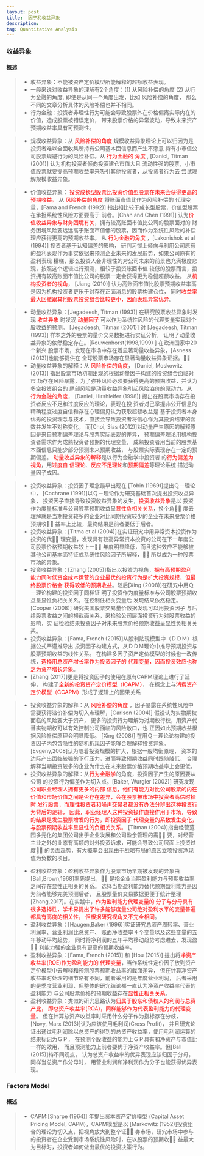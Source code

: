```yaml
---
layout: post 
title:  因子和收益异象
description:    
tag: Quantitative Analysis
---
```


### 收益异象

#### 概述

> * 收益异象：不能被资产定价模型所能解释的超额收益表现。
> * 一般来说对收益异象的理解有2个角度：(1) 从风险补偿的角度 (2) 从行为金融的角度, 
即使是从同一个角度出发，比如 风险补偿的角度， 那么不同的文章分析具体的风险补偿也并不相同。
> * 行为金融：投资者非理性行为可能会导致股票外在价格偏离实际内在的价值，造成股票被错误定价，
带来股票价格的异常波动，导致未来资产预期收益率具有可预测性。

> * 规模收益异象：从 <font color=red>风险补偿的角度 </font> 
规模收益异象理论上可以归因为是投资者难以全面收集所持有公司基本面信息而产生不愿意
持有小市值公司股票规避行为的风险补偿。从 <font color=red> 行为金融的
角度 </font>, [Danicl, Titman (2001)] 认为机构投资者倾向投资建仓市值大且
流动性强的股票，小市值股票就要提高预期收益率来吸引其他投资者，从投资者行为去
尝试理解规模收益异象。

> * 价值收益异象：<font color=red> 投资成长型股票比投资价值型股票在未来会获得更高的
预期收益。</font> 从 <font color=red> 风险补偿的角度  </font> 将账面市值比作为风险补偿的
代理变量，[Fama and French (1992)] 指出相比较于成长型股票，价值型股票在承担系统性风险方面要高于
前者。[Chan and Chen (1991)] 认为<font color=red>价值收益异象与财务困境有关</font>，拥有较高账面市值比公司的股票面对的
财务困境风险要远远高于账面市值低的股票，因而作为系统性风险的补偿理应获得更高的预期收益率。
从 <font color=red> 行为金融的角度 </font>，[Lakonishok et al (1994)] 投资者基于认知偏差的影响，
研判习惯上倾向与利用公司原有的盈利表现作为事实依据来预测企业未来的发展形势，如果公司原有的盈利表现
糟糕，那么投资人会非理性的对公司未来的前景也充满极度悲观，按照这个逻辑进行预测，相较于投资账面市值
较低的股票而言，投资拥有较高账面市值比公司的股票一定会获得更为稳健超额收益。
从<font color=red>机构投资者的视角</font>， [Jiang (2010)] 认为高账面市值比股票预期收益率高
是因为机构投资者更乐于对存在正面消息的股票构建仓位，
同时<font color=red>收益率最大回撤跟其他股票投资组合比较更小，因而表现异常优异</font>。

> * 动量收益异象：[Jegadeesh, Titman (1993)] 在研究股票收益异象时发现<font color=red> 收益异象 </font>
时发现 <font color=red> 动量因子 </font> 可以作为系统性风险的代理变量实现对个股收益的预测。
[Jegadeesh, Titman (2001)] 对 [Jegadeesh, Titman (1993)] 样本之外的股票的量价交易数据进行实证分析，
证明了动量收益异象的依然稳定存在。[Rouwenhorst(1998,1999) ] 在欧洲国家中20个新兴
股票市场，发现在市场中存在着显著动量收益异象，[Asness (2013)]也能够提供在
全球股票市场存在显著动量收益异象证据。
> * 动量收益异象的解释：从 <font color=red> 风险补偿的角度</font>，
[Daniel, Moskowitz (2013)] 指出股票市场初期出现的根据动量因子构建的投资组合面临对市
场存在风险暴露，为了弥补风险必须要获得更高的预期收益，并认为多空投资组合的
尾部风险是动量收益异象引起风险溢价的原动力。从 <font color=red> 行为金融的角度</font>，
[Daniel, Hirshleifer (1998)] 提出在股票市场存在投资者反应不足和过度反应的理论，表现在投
资者对己掌握非公开信息的精确程度过度自信和存在心理偏见认为获取超额收益是
基于投资者本身优秀的投资理念与技术，直接会导致投资者将信心作为其投资结果的函数并发生不对称变化。
而[Choi, Sias (2012)]对动量产生原因的解释原因是来自预期偏差理论与股票实际表现的差异，
预期偏差理论用机构投资者需求作为成熟投资者预期的代理变量，
成熟投资者用当前的股票基本面信息只能少部分预测未来预期收益，
与股票实际表现存在一定的预期偏差。 <font color=red>动量收益异象的解释</font>是以行为金融学中投资者
的<font color=red>行为偏差为视角</font>，用<font color=red>过度自
信理论</font>、<font color=red>反应不足理论</font>和<font color=red>预期偏差</font>等理论系统
描述动量因子成因。

> * 投资收益异象：投资因子理念最早出现在 [Tobin (1969)]提出Ｑ－理论中，
[Cochrane (1991)]以Ｑ－理论作为研究基础首次提出投资收益异象，
投资因子直接导致投资收益异象的发生，<font color=red>投资收益异象</font>是以
投资作为度量标准与公司股票预期收益呈<font color=red>显性负相关关系</font>，换个角
度去理解就是当期投资较多的企业对比同期投资较少的企业在未来股票价格预期收
益率上比较，最终结果是前者要低于后者。
> * 投资收益异象：[Titma et al (2004)]在实证研宄中用异常资本投资作为投资的代
理变量，发现具有较高异常资本投资的公司在下一年度公司股票价格预期收益较上一
年度明显降低，而且这种效应不能够被其他公司基本面特征或系统性风险因子所解释，
所以成为一种股票市场的异象。
> * 投资收益异象：[Zhang (2005)]指出以投资为视角，<font color=red>拥有高预期盈利
能力同时低资金成本运营的企业最优的投资行为是扩大投资规模，但最终股票价格会
获得较低的预期收益</font>。随后[Xing (2008)]在研宄中用Ｑ－理论构建的投资因子同样证
明了投资作为度量标准与公司股票预期收益呈显性负相关关系，在控制住相关变量后
发现结果依然稳定。[Cooper (2008)] 研究美国股票交易量价数据发现可以用投资因子
与后续股票收益之间的横截面关系，来检验公司层面投资行为对股票收益的影响，实
证检验结果投资因子对未来股票价格预期收益呈显性负相关关系。
> * 投资收益异象：[Fama, French (2015)]从股利贴现模型中（ＤＤＭ）根据公式严谨推导出
投资因子构建方式，从ＤＤＭ理论中推导预期投资与股票预期收益的线性关系。
在构建多因子资产定价模型的时候也一改传统，<font color=red>选择用总资产增长率作为投资因子的
代理变量，因而投资效应也称之为资产増长异象</font>。
> * [Zhang (2017)]更是将投资因子的使用在原有CAPM理论上进行了延伸，
构建了<font color=red>全新的投资资产定价模型（ICAPM）</font>，
在概念上与<font color=red>消费资产定价模型（CCAPM）</font>形成了逻辑上的因果关系

> * 投资收益异象的解释：从 <font color=red> 风险补偿的角度 </font>，因子暴露在系统性风险中
需要获得溢价补偿为切入点理解，[Carlson (2004)] 假设认为实物期权面临的风险要大于资产，
更多的投资行为理解为对期权行权，用资产代替实物期权可以有效控制公司面临的风险敞口，也
正因如此预期收益根据风险补偿原理会明显降低。
[Xing (2008)] 在用Ｑ－理论论构建的投资因子内包含隐性的随机折现因子能够合理解释投资异象。
[Evgeny,2008]认为随着投资规模的扩大，根据一般均衡原理，
资本的边际产出面临较强的下行压力，进而导致预期收益同时跟随降低，
合理解释当期投资较多的企业为什么在未来股票价格预期收益率上会更低。
> * 投资收益异象的解释：从<font color=red>行为金融学</font>的角度，投资因子产生的原因要从公司
的投资行为偏差作为切入点。[Baker, Wurgler (2002)] 研究发现<font color=red>公司职业经理人拥有更多的内部
信息，他们有能力对比公司股票的内在价值和市场价值之间是否存在差异，会在股票被市场中投资者高估时择时
发行股票，而理性投资者和噪声交易者都没有办法分辨出这种投资行为背后的逻辑，
因此，职业经理人这种投资操作直接作用于市场，导致的结果是发生股票增发的行为，即投资因子
代理变量的系数发生变化，与股票预期收益率呈显性的负相关关系。</font>
[Titman (2004)]指出经营范围多元化的集团公司出于企业发展和公司盈余管理的需
要，对经营主业之外的业态有高额的对外投资诉求，可能会导致公司层面上投资过度
的负面趋势，有大概率会出现由于战略布局的原因立项投资净现值为负数的项目。

> * 盈利收益异象：盈利收益异象作为股票市场早期被发现的异象由[Ball,Brown,1968]率先提出，
是指企业当期盈利能力与预期收益率之间存在显性正相关的关系。
选择当期盈利能力替代预期盈利能力是因为前者能够完美预测后者，
且股票量价交易数据更便于统计整理[Zhang,2017]。在实践中，<font color=red>作为盈利能力代理变量的
分子与分母具有很多选择性，学术界提出了许多能够度量公司绝对盈利水平的变量普遍都具有高度的相关性，
但根据研究视角又不完全相同</font>。
> * 盈利收益异象：[Haugen,Baker (1996)]实证研宄总资产周转率、营业利润率、营业利润比总资产、
账面净收益率４个变量以及这些变量的五年移动平均趋势，
同时将净利润的五年平均移动趋势考虑进去，发现盈
利能力强的企业具有更高的预期收益率。
> * 盈利收益异象：[Fama, French (2015)] 和 [Hou (2015)] 提出将<font color=red>净资产收益率(ROE)作为盈利能力的
代理变量</font>，当作系统性定价因子放到资产定价模型中去解释和预测股票预期收益率的截面差异，
但在计算净资产收益率时处理的细节略有不同，前者采用的是年度营业利润，
后者采用的是季度营业利润，但整体的研宂结论都一直认为净资产收益率代表的盈利能力
与公司股票价格的预期收益存在<font color=red>显性正相关关系</font>。
> * 盈利收益异象：类似的研宄思路认为<font color=red>归属于股东和债权人的利润与总资产比，
即总资产收益率(ROA)，同样能够作为代表盈利能力的代理变量</font>。
但在计算总资产收益率时采用什么分子作为指标存在分歧，
[Novy, Marx (2013)]认为应该使用毛利润(Cross Profit)，
并且研宄论证出通过毛利润除以总资产的得到的总资产收益率，使用毛利润运算的结果标记为ＧＰ，
在预测个股收益的能力上ＧＰ具有和净资产与市值比一样的效用，
而且预测能力上前者要优于净资产收益率。但[Ball (2015)]持不同观点，
认为总资产收益率的优异表现应该归因于分母，同样当总资产作分母时，
用营业利润和净利润作为分子也能获得优异表现。
 


### Factors Model

#### 概述

> * CAPM:[Sharpe (1964)] 年提出资本资产定价模型
(Capital Asset Pricing Model, CAPM)，CAPM模型是以
[Markowitz (1952)]投资组合的理论为切入点，把视角放大到整个证
券市场，研宄市场中参与的投资者在企业受到市场系统性风险时，在以股票的预期收
益最大为目标时，投资者如何做出最优的投资决策行为。
